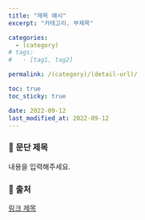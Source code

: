 ```yaml
---
title: "제목 예시"
excerpt: "카테고리. 부제목"

categories:
  - (category)
# tags:
#   - [tag1, tag2]

permalink: /(category)/(detail-url)/

toc: true
toc_sticky: true

date: 2022-09-12
last_modified_at: 2022-09-12
---
```


### 🧩 <b>문단 제목</b>
내용을 입력해주세요.



### 🧩 <b>출처</b>
[링크 제목](https://blog.notique.co/letter_for_junior_developer/)